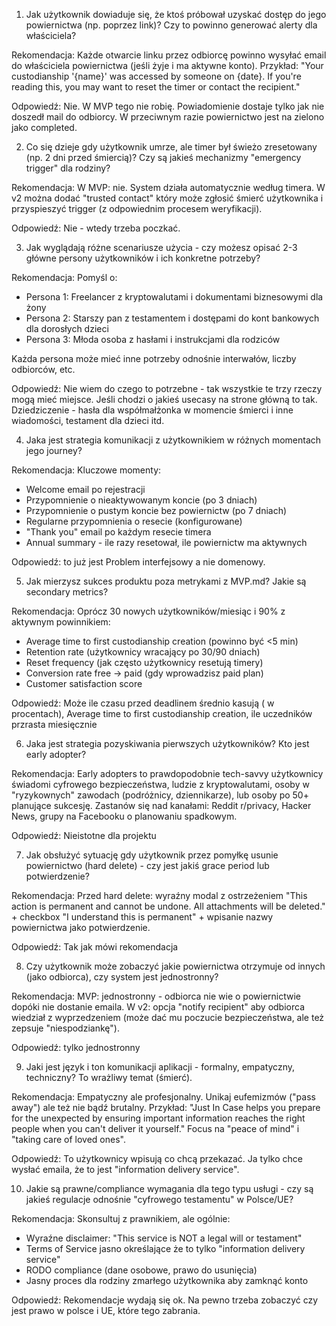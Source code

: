 1. Jak użytkownik dowiaduje się, że ktoś próbował uzyskać dostęp do jego powiernictwa (np. poprzez link)? Czy to powinno generować alerty dla właściciela?

Rekomendacja: Każde otwarcie linku przez odbiorcę powinno wysyłać email do właściciela powiernictwa (jeśli żyje i ma aktywne konto). Przykład: "Your custodianship '{name}' was accessed by someone on {date}. If you're reading this, you may want to reset the timer or contact
the recipient."

Odpowiedź: Nie. W MVP tego nie robię. Powiadomienie dostaje tylko jak nie doszedł mail do odbiorcy. W przeciwnym razie powiernictwo jest na zielono jako completed.

2. Co się dzieje gdy użytkownik umrze, ale timer był świeżo zresetowany (np. 2 dni przed śmiercią)? Czy są jakieś mechanizmy "emergency trigger" dla rodziny?

Rekomendacja: W MVP: nie. System działa automatycznie według timera. W v2 można dodać "trusted contact" który może zgłosić śmierć użytkownika i przyspieszyć trigger (z odpowiednim procesem weryfikacji).

Odpowiedź: Nie - wtedy trzeba poczkać.

3. Jak wyglądają różne scenariusze użycia - czy możesz opisać 2-3 główne persony użytkowników i ich konkretne potrzeby?

Rekomendacja: Pomyśl o:
- Persona 1: Freelancer z kryptowalutami i dokumentami biznesowymi dla żony
- Persona 2: Starszy pan z testamentem i dostępami do kont bankowych dla dorosłych dzieci
- Persona 3: Młoda osoba z hasłami i instrukcjami dla rodziców

Każda persona może mieć inne potrzeby odnośnie interwałów, liczby odbiorców, etc.

Odpowiedź: Nie wiem do czego to potrzebne - tak wszystkie te trzy rzeczy mogą mieć miejsce. Jeśli chodzi o jakieś usecasy na strone główną to tak. Dziedziczenie - hasła dla współmałżonka w momencie śmierci i inne wiadomości, testament dla dzieci itd.

4. Jaka jest strategia komunikacji z użytkownikiem w różnych momentach jego journey?

Rekomendacja: Kluczowe momenty:
- Welcome email po rejestracji
- Przypomnienie o nieaktywowanym koncie (po 3 dniach)
- Przypomnienie o pustym koncie bez powiernictw (po 7 dniach)
- Regularne przypomnienia o resecie (konfigurowane)
- "Thank you" email po każdym resecie timera
- Annual summary - ile razy resetował, ile powiernictw ma aktywnych

Odpowiedź: to już jest Problem interfejsowy a nie domenowy.

5. Jak mierzysz sukces produktu poza metrykami z MVP.md? Jakie są secondary metrics?

Rekomendacja: Oprócz 30 nowych użytkowników/miesiąc i 90% z aktywnym powinnikiem:
- Average time to first custodianship creation (powinno być <5 min)
- Retention rate (użytkownicy wracający po 30/90 dniach)
- Reset frequency (jak często użytkownicy resetują timery)
- Conversion rate free → paid (gdy wprowadzisz paid plan)
- Customer satisfaction score

Odpowiedź: Może ile czasu przed deadlinem średnio kasują ( w procentach), Average time to first custodianship creation, ile uczedników przrasta miesięcznie 

6. Jaka jest strategia pozyskiwania pierwszych użytkowników? Kto jest early adopter?

Rekomendacja: Early adopters to prawdopodobnie tech-savvy użytkownicy świadomi cyfrowego bezpieczeństwa, ludzie z kryptowalutami, osoby w "ryzykownych" zawodach (podróżnicy, dziennikarze), lub osoby po 50+ planujące sukcesję. Zastanów się nad kanałami: Reddit r/privacy,
Hacker News, grupy na Facebooku o planowaniu spadkowym.

Odpowiedź: Nieistotne dla projektu

7. Jak obsłużyć sytuację gdy użytkownik przez pomyłkę usunie powiernictwo (hard delete) - czy jest jakiś grace period lub potwierdzenie?

Rekomendacja: Przed hard delete: wyraźny modal z ostrzeżeniem "This action is permanent and cannot be undone. All attachments will be deleted." + checkbox "I understand this is permanent" + wpisanie nazwy powiernictwa jako potwierdzenie.

Odpowiedź: Tak jak mówi rekomendacja

8. Czy użytkownik może zobaczyć jakie powiernictwa otrzymuje od innych (jako odbiorca), czy system jest jednostronny?

Rekomendacja: MVP: jednostronny - odbiorca nie wie o powiernictwie dopóki nie dostanie emaila. W v2: opcja "notify recipient" aby odbiorca wiedział z wyprzedzeniem (może dać mu poczucie bezpieczeństwa, ale też zepsuje "niespodziankę").

Odpowiedź: tylko jednostronny

9. Jaki jest język i ton komunikacji aplikacji - formalny, empatyczny, techniczny? To wrażliwy temat (śmierć).

Rekomendacja: Empatyczny ale profesjonalny. Unikaj eufemizmów ("pass away") ale też nie bądź brutalny. Przykład: "Just In Case helps you prepare for the unexpected by ensuring important information reaches the right people when you can't deliver it yourself." Focus na
"peace of mind" i "taking care of loved ones".

Odpowiedź: To użytkownicy wpisują co chcą przekazać. Ja tylko chce wysłać emaila, że to jest "information delivery service".

10. Jakie są prawne/compliance wymagania dla tego typu usługi - czy są jakieś regulacje odnośnie "cyfrowego testamentu" w Polsce/UE?

Rekomendacja: Skonsultuj z prawnikiem, ale ogólnie:
- Wyraźne disclaimer: "This service is NOT a legal will or testament"
- Terms of Service jasno określające że to tylko "information delivery service"
- RODO compliance (dane osobowe, prawo do usunięcia)
- Jasny proces dla rodziny zmarłego użytkownika aby zamknąć konto

Odpowiedź: Rekomendacje wydają się ok. Na pewno trzeba zobaczyć czy jest prawo w polsce i UE, które tego zabrania. 
